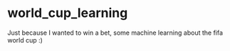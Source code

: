 world_cup_learning
==================

Just because I wanted to win a bet, some machine learning about the fifa world cup :)

